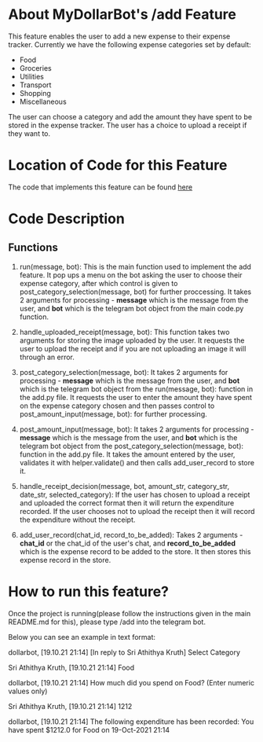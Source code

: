 # About MyDollarBot's /add Feature
This feature enables the user to add a new expense to their expense tracker.
Currently we have the following expense categories set by default:

- Food
- Groceries
- Utilities
- Transport
- Shopping
- Miscellaneous

The user can choose a category and add the amount they have spent to be stored in the expense tracker.
The user has a choice to upload a receipt if they want to.

# Location of Code for this Feature
The code that implements this feature can be found [here](https://github.com/sak007/MyDollarBot-BOTGo/blob/main/code/add.py)

# Code Description
## Functions

1. run(message, bot):
This is the main function used to implement the add feature. It pop ups a menu on the bot asking the user to choose their expense category, after which control is given to post_category_selection(message, bot) for further proccessing. It takes 2 arguments for processing - **message** which is the message from the user, and **bot** which is the telegram bot object from the main code.py function.

2. handle_uploaded_receipt(message, bot):
This function takes two arguments for storing the image uploaded by the user. It requests the user to upload the receipt and if you are not uploading an image it will through an error.

3. post_category_selection(message, bot):
 It takes 2 arguments for processing - **message** which is the message from the user, and **bot** which is the telegram bot object from the run(message, bot): function in the add.py file. It requests the user to enter the amount they have spent on the expense category chosen and then passes control to post_amount_input(message, bot): for further processing.

4. post_amount_input(message, bot):
 It takes 2 arguments for processing - **message** which is the message from the user, and **bot** which is the telegram bot object from the post_category_selection(message, bot): function in the add.py file. It takes the amount entered by the user, validates it with helper.validate() and then calls add_user_record to store it.

5. handle_receipt_decision(message, bot, amount_str, category_str, date_str, selected_category):
If the user has chosen to upload a receipt and uploaded the correct format then it will return the expenditure recorded. If the user chooses not to upload the receipt then it will record the expenditure without the receipt.

6. add_user_record(chat_id, record_to_be_added):
 Takes 2 arguments - **chat_id** or the chat_id of the user's chat, and **record_to_be_added** which is the expense record to be added to the store. It then stores this expense record in the store.

# How to run this feature?
Once the project is running(please follow the instructions given in the main README.md for this), please type /add into the telegram bot.

Below you can see an example in text format:

dollarbot, [19.10.21 21:14]
[In reply to Sri Athithya Kruth]
Select Category

Sri Athithya Kruth, [19.10.21 21:14]
Food

dollarbot, [19.10.21 21:14]
How much did you spend on Food? 
(Enter numeric values only)

Sri Athithya Kruth, [19.10.21 21:14]
1212

dollarbot, [19.10.21 21:14]
The following expenditure has been recorded: You have spent $1212.0 for Food on 19-Oct-2021 21:14
